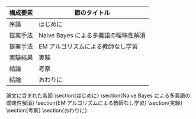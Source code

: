 構成要素 | 節のタイトル
 --- | --- 
序論 | はじめに
提案手法 | Naive Bayes による多義語の曖昧性解消
提案手法 | EM アルゴリズムによる教師なし学習
実験結果 | 実験
結論 | 考察
結論 | おわりに

論文に含まれた各節
\section{はじめに}
\section{Naive Bayes による多義語の曖昧性解消}
\section{EM アルゴリズムによる教師なし学習}
\section{実験}
\section{考察}
\section{おわりに}

